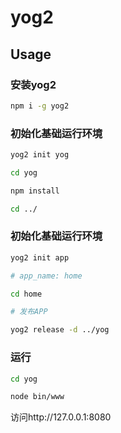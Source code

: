 # yog2

## Usage

### 安装yog2

```bash
npm i -g yog2
```

### 初始化基础运行环境

```bash
yog2 init yog

cd yog

npm install

cd ../
```

### 初始化基础运行环境

```bash
yog2 init app

# app_name: home

cd home

# 发布APP

yog2 release -d ../yog
```

### 运行

```bash
cd yog

node bin/www
```

访问http://127.0.0.1:8080